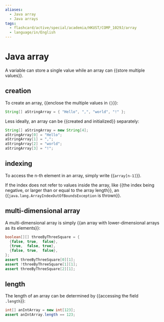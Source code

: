 ```yaml
---
aliases:
  - Java array
  - Java arrays
tags:
  - flashcard/active/special/academia/HKUST/COMP_1029J/array
  - language/in/English
---
```


# Java array

A variable can store a single value while an array can {{store multiple values}}.

## creation

To create an array, {{enclose the multiple values in `{}`}}:

```Java
String[] aStringArray = { "Hello", ",", "world", "!" };
```

Less ideally, an array can be {{created and initialized}} separately:

```Java
String[] aStringArray = new String[4];
aStringArray[0] = "Hello";
aStringArray[1] = ",";
aStringArray[2] = "world";
aStringArray[3] = "!";
```

## indexing

To access the n-th element in an array, simply write {{`array[n-1]`}}.

If the index does not refer to values inside the array, like {{the index being negative, or larger than or equal to the array length}}, an {{`java.lang.ArrayIndexOutOfBoundsException` is thrown}}.

## multi-dimensional array

A multi-dimensional array is simply {{an array with lower-dimensional arrays as its elements}}:

```Java
boolean[][] threeByThreeSquare = {
  {false, true,  false},
  {true,  false, true},
  {false, true,  false},
};
assert threeByThreeSquare[0][1];
assert !threeByThreeSquare[1][1];
assert threeByThreeSquare[2][1];
```

## length

The length of an array can be determined by {{accessing the field `.length`}}:

```Java
int[] anIntArray = new int[123];
assert anIntArray.length == 123;
```
